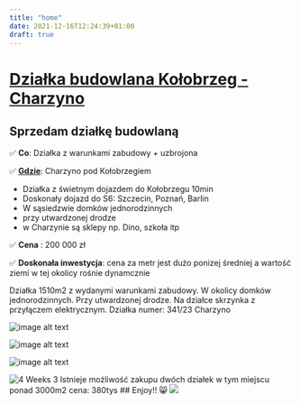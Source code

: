 ```yaml
---
title: "home"
date: 2021-12-16T12:24:39+01:00
draft: true
---
```


# [Działka budowlana Kołobrzeg - Charzyno](https://github.com/netlify-templates/victor-hugo)

## Sprzedam działkę budowlaną

  ✅ **Co**: 
    Działka z warunkami zabudowy + uzbrojona

  ✅ [**Gdzie**](https://www.google.pl/maps/place/Charzyno,+Polska/@54.0879268,15.5656304,15z/data=!4m13!1m7!3m6!1s0x470040349cd1100f:0xad4413530009a9bb!2sCharzyno,+Polska!3b1!8m2!3d54.0900052!4d15.575171!3m4!1s0x470040349cd1100f:0xad4413530009a9bb!8m2!3d54.0900052!4d15.575171): Charzyno pod Kołobrzegiem 

 - Działka z świetnym dojazdem do Kołobrzegu 10min
 - Doskonały dojazd do S6: Szczecin, Poznań, Barlin
 - W sąsiedzwie domków jednorodzinnych
 - przy utwardzonej drodze
 - w Charzynie są sklepy np. Dino, szkoła itp

✅ **Cena** : 200 000 zł

✅ **Doskonała inwestycja**: cena za metr jest dużo ponizej średniej a wartość ziemi w tej okolicy rośnie dynamcznie


Działka 1510m2 z wydanymi warunkami zabudowy. W okolicy domków jednorodzinnych. Przy utwardzonej drodze. Na działce skrzynka z przyłączem elektrycznym.
Działka numer: 341/23 Charzyno

![image alt text](./images/charzyno1.jpg)

![image alt text](./images/charzyno2.jpg)

![image alt text](./images/charzyno3.jpg)

<img src="4weeks3.jpg" alt="4 Weeks 3" class="pure-img">
Istnieje możliwość zakupu dwóch działek w tym miejscu ponad 3000m2 cena: 380tys
## Enjoy!! 😸


<img src="https://d33wubrfki0l68.cloudfront.net/30790d6888bd8af863fb2b5c33a7f337cdbda243/4e867/images/hugo-logo-wide.svg"  />
